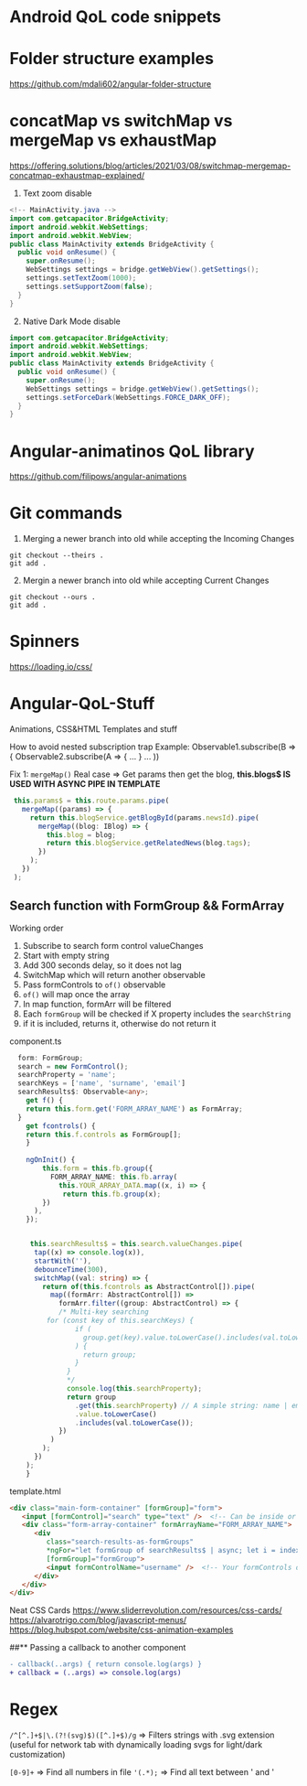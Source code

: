 # Android QoL code snippets

# Folder structure examples
https://github.com/mdali602/angular-folder-structure


# concatMap vs switchMap vs mergeMap vs exhaustMap

https://offering.solutions/blog/articles/2021/03/08/switchmap-mergemap-concatmap-exhaustmap-explained/

1. Text zoom disable
```java
<!-- MainActivity.java -->
import com.getcapacitor.BridgeActivity;
import android.webkit.WebSettings;
import android.webkit.WebView;
public class MainActivity extends BridgeActivity {
  public void onResume() {
    super.onResume();
    WebSettings settings = bridge.getWebView().getSettings();
    settings.setTextZoom(1000);
    settings.setSupportZoom(false);
  }
}
```
2. Native Dark Mode disable
```java
import com.getcapacitor.BridgeActivity;
import android.webkit.WebSettings;
import android.webkit.WebView;
public class MainActivity extends BridgeActivity {
  public void onResume() {
    super.onResume();
    WebSettings settings = bridge.getWebView().getSettings();
    settings.setForceDark(WebSettings.FORCE_DARK_OFF);
  }
}
```

# Angular-animatinos QoL library
https://github.com/filipows/angular-animations


# Git commands
1. Merging a newer branch into old while accepting the Incoming Changes
```
git checkout --theirs .
git add .
```
2. Mergin a newer branch into old while accepting Current Changes
```
git checkout --ours .
git add .
```

# Spinners

https://loading.io/css/

# Angular-QoL-Stuff
Animations, CSS&amp;HTML Templates and stuff

How to avoid nested subscription trap
Example:
Observable1.subscribe(B => { 
  Observable2.subscribe(A => {
  ...
    }
    ...
    ))
    
 Fix 1: ```mergeMap()```
 Real case => Get params then get the blog, **this.blogs$ IS USED WITH ASYNC PIPE IN TEMPLATE**
   ```ts
    this.params$ = this.route.params.pipe(
      mergeMap((params) => {
        return this.blogService.getBlogById(params.newsId).pipe(
          mergeMap((blog: IBlog) => {
            this.blog = blog;
            return this.blogService.getRelatedNews(blog.tags);
          })
        );
      })
    );
   ```


## **Search function with FormGroup && FormArray** ##



Working order
1. Subscribe to search form control valueChanges 
2. Start with empty string
3. Add 300 seconds delay, so it does not lag
4. SwitchMap which will return another observable
5. Pass formControls to `of()` observable
6. `of()` will map once the array 
7. In map function, formArr will be filtered
8. Each `formGroup` will be checked if X property includes the `searchString`
9. if it is included, returns it, otherwise do not return it




component.ts
```ts
  form: FormGroup;
  search = new FormControl();
  searchProperty = 'name';
  searchKeys = ['name', 'surname', 'email']
  searchResults$: Observable<any>;
    get f() {
    return this.form.get('FORM_ARRAY_NAME') as FormArray;
  }
    get fcontrols() {
    return this.f.controls as FormGroup[];
    }
 
    ngOnInit() { 
        this.form = this.fb.group({
          FORM_ARRAY_NAME: this.fb.array(
            this.YOUR_ARRAY_DATA.map((x, i) => {
             return this.fb.group(x);
        })
      ),
    });


     this.searchResults$ = this.search.valueChanges.pipe(
      tap((x) => console.log(x)),
      startWith(''),
      debounceTime(300),
      switchMap((val: string) => {
        return of(this.fcontrols as AbstractControl[]).pipe(
          map((formArr: AbstractControl[]) =>
            formArr.filter((group: AbstractControl) => {
            /* Multi-key searching
         for (const key of this.searchKeys) {
                if (
                  group.get(key).value.toLowerCase().includes(val.toLowerCase())
                ) {
                  return group;
                }
              }
              */
              console.log(this.searchProperty);
              return group
                .get(this.searchProperty) // A simple string: name | email | phone
                .value.toLowerCase()
                .includes(val.toLowerCase());
            })
          )
        );
      })
    );
    }
```
template.html
```html
<div class="main-form-container" [formGroup]="form">
   <input [formControl]="search" type="text" />  <!-- Can be inside or outside formGroup -->
   <div class="form-array-container" formArrayName="FORM_ARRAY_NAME">
      <div
         class="search-results-as-formGroups"
         *ngFor="let formGroup of searchResults$ | async; let i = index"
         [formGroup]="formGroup">
         <input formControlName="username" />  <!-- Your formControls of each formGroup -->
      </div>
   </div>
</div>

```
Neat CSS Cards
https://www.sliderrevolution.com/resources/css-cards/
https://alvarotrigo.com/blog/javascript-menus/
https://blog.hubspot.com/website/css-animation-examples

##** Passing a callback to another component
```diff
- callback(..args) { return console.log(args) }
+ callback = (..args) => console.log(args)
```
# Regex

`/^[^.]+$|\.(?!(svg)$)([^.]+$)/g` => Filters strings with .svg extension (useful for network tab with dynamically loading svgs for light/dark customization)

`[0-9]+` => Find all numbers in file
`'(.*);` => Find all text between ' and '
